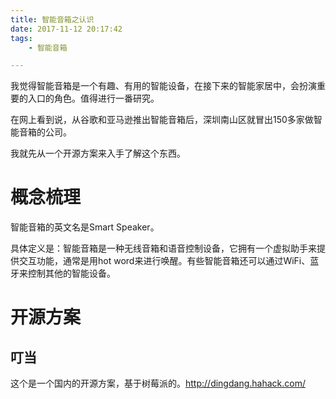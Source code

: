 ```yaml
---
title: 智能音箱之认识
date: 2017-11-12 20:17:42
tags:
	- 智能音箱

---
```




我觉得智能音箱是一个有趣、有用的智能设备，在接下来的智能家居中，会扮演重要的入口的角色。值得进行一番研究。

在网上看到说，从谷歌和亚马逊推出智能音箱后，深圳南山区就冒出150多家做智能音箱的公司。

我就先从一个开源方案来入手了解这个东西。

# 概念梳理

智能音箱的英文名是Smart Speaker。

具体定义是：智能音箱是一种无线音箱和语音控制设备，它拥有一个虚拟助手来提供交互功能，通常是用hot word来进行唤醒。有些智能音箱还可以通过WiFi、蓝牙来控制其他的智能设备。

# 开源方案

##  叮当

这个是一个国内的开源方案，基于树莓派的。http://dingdang.hahack.com/


